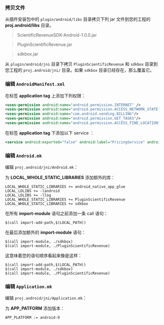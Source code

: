 ### 拷贝文件
从插件安装包中的 `plugin/android/libs` 目录拷贝下列 jar 文件到您的工程的 __proj.android/libs__ 目录。

> ScientificRevenueSDK-Android-1.0.0.jar

> PluginScientificRevenue.jar

> sdkbox.jar

从 `plugin/android/jni` 目录下拷贝 `PluginScientificRevenue` 和 `sdkbox` 目录到您工程的 `proj.android/jni/` 目录。如果 `sdkbox` 目录已经存在，那么覆盖它。

### 编辑 `AndroidManifest.xml`
在标签 __application tag__ 上添加下列权限：
```xml
<uses-permission android:name="android.permission.INTERNET" />
<uses-permission android:name="android.permission.ACCESS_NETWORK_STATE" />
<uses-permission android:name="com.android.vending.BILLING"/>
<uses-permission android:name="android.permission.GET_TASKS"/>
<uses-permission android:name="android.permission.ACCESS_FINE_LOCATION"/>
```

在标签 __application tag__ 下添加以下 service ：
```xml
<service android:exported="false" android:label="PricingService" android:name="com.scientificrevenue.service.PricingService"/>
```


### 编辑 `Android.mk`
编辑 `proj.android/jni/Android.mk`：

为 __LOCAL_WHOLE_STATIC_LIBRARIES__ 添加额外的库：
```
LOCAL_WHOLE_STATIC_LIBRARIES += android_native_app_glue
LOCAL_LDLIBS += -landroid
LOCAL_LDLIBS += -llog
LOCAL_WHOLE_STATIC_LIBRARIES += PluginScientificRevenue
LOCAL_WHOLE_STATIC_LIBRARIES += sdkbox
```

在所有 __import-module__ 语句之前添加一条 call 语句：
```
$(call import-add-path,$(LOCAL_PATH))
```

在最后添加额外的 __import-module__ 语句：
```
$(call import-module, ./sdkbox)
$(call import-module, ./PluginScientificRevenue)
```

这意味着您的语句顺序看起来像是这样：
```
$(call import-add-path,$(LOCAL_PATH))
$(call import-module, ./sdkbox)
$(call import-module, ./PluginScientificRevenue)
```

### 编辑 `Application.mk`
编辑 `proj.android/jni/Application.mk`：

为 __APP_PATFORM__ 添加版本：
```
APP_PLATFORM := android-9
```
